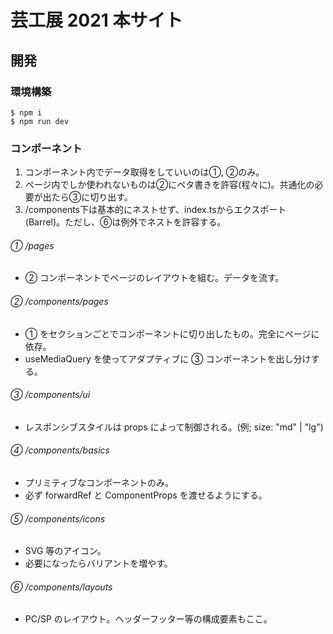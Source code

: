 # 芸工展 2021 本サイト

## 開発

### 環境構築

```
$ npm i
$ npm run dev
```




### コンポーネント
1. コンポーネント内でデータ取得をしていいのは①, ②のみ。
2. ページ内でしか使われないものは②にベタ書きを許容(程々に)。共通化の必要が出たら③に切り出す。
3. /components下は基本的にネストせず、index.tsからエクスポート(Barrel)。ただし、⑥は例外でネストを許容する。

###### ① /pages
- ② コンポーネントでページのレイアウトを組む。データを流す。

###### ② /components/pages

- ① をセクションごとでコンポーネントに切り出したもの。完全にページに依存。
- useMediaQuery を使ってアダプティブに ③ コンポーネントを出し分けする。

###### ③ /components/ui

- レスポンシブスタイルは props によって制御される。(例; size: "md" | "lg")

###### ④ /components/basics

- プリミティブなコンポーネントのみ。
- 必ず forwardRef と ComponentProps を渡せるようにする。


###### ⑤ /components/icons

- SVG 等のアイコン。
- 必要になったらバリアントを増やす。


###### ⑥ /components/layouts

- PC/SP のレイアウト。ヘッダーフッター等の構成要素もここ。


